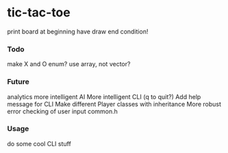 # tic-tac-toe


print board at beginning
have draw end condition!


### Todo
make X and O enum?
use array, not vector?

### Future
analytics
more intelligent AI
More intelligent CLI (q to quit?)
Add help message for CLI
Make different Player classes with inheritance 
More robust error checking of user input
common.h

### Usage
do some cool CLI stuff